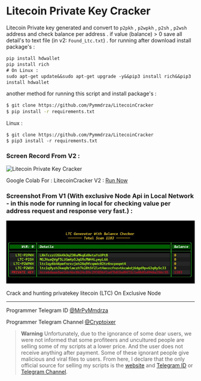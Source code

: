 # Litecoin Private Key Cracker

Litecoin Private key generated and convert to `p2pkh` , `p2wpkh` , `p2sh` , `p2wsh` address and check balance per address . if value (balance) > 0 save all detail's to text file (in v2: `Found_Ltc.txt`) . for running after download install package's :

```
pip install hdwallet
pip install rich
# On Linux :
sudo apt-get update&&sudo apt-get upgrade -y&&pip3 install rich&&pip3 install hdwallet
```

another method for running this script and install package's :
```bash
$ git clone https://github.com/Pymmdrza/LitecoinCracker
$ pip install -r requirements.txt
```
Linux :

```shell
$ git clone https://github.com/Pymmdrza/LitecoinCracker
$ pip3 install -r requirements.txt

```


### Screen Record From V2 :

![Litecoin Private Key Cracker](https://raw.githubusercontent.com/Pymmdrza/LitecoinCracker/mainx/_m/ScreenRecord_LtcCracker_v2.gif 'Litecoin Private Key Cracker
')

Google Colab For : LitecoinCracker V2 : [Run Now](https://colab.research.google.com/drive/1QRvE-rWTKS0Fia-MTHVrY2TPWhsJDWg-?usp=sharing 'Google Colab Notebook For Litecoin Private Key Cracker and Check Balance Address Wallet')

### Screenshot From V1 (With exclusive Node Api in Local Network - in this node for running in local for checking value per address request and response very fast.) :


![Crack And Hunting Litecoin Private Key For Address Wallet LTC EXLUSIVE API](https://raw.githubusercontent.com/Pymmdrza/LitecoinCracker/mainx/_m/ltc-all.JPG 'Crack And Hunting Litecoin Private Key For Address Wallet LTC')


Crack and hunting privatekey litecoin (LTC) On Exclusive Node

---

Programmer Telegram ID [@MrPyMmdrza](https://t.me/MrPyMmdrza)

Programmer Telegram Channel [@Cryptoixer](https://t.me/Cryptoixer)

> **Warning**
> Unfortunately, due to the ignorance of some dear users, we were not informed that some profiteers and uncultured people are selling some of my scripts at a lower price. And the user does not receive anything after payment. Some of these ignorant people give malicious and viral files to users. From here, I declare that the only official source for selling my scripts is the [website](https://mmdrza.com) and [Telegram ID](https://t.me/MrPyMmdrza) or [Telegram Channel](https://t.me/Cryptoixer).
